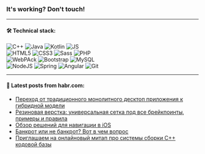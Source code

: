 ### It's working? Don't touch!

---

#### 🛠️ Technical stack:

![C++](https://img.shields.io/badge/C++-informational?logo=c%2B%2B&style=flat&logoColor=white&color=9C033A)
![Java](https://img.shields.io/badge/Java-informational?logo=java&style=flat&logoColor=white&color=007396)
![Kotlin](https://img.shields.io/badge/Kotlin-informational?logo=Kotlin&style=flat&logoColor=white&color=0095D5)
![JS](https://img.shields.io/badge/JS-informational?logo=javaScript&style=flat&logoColor=black&color=F7Df1E) <br>
![HTML5](https://img.shields.io/badge/HTML5-informational?logo=html5&style=flat&logoColor=white&color=E34F26)
![CSS3](https://img.shields.io/badge/CSS3-informational?logo=css3&style=flat&logoColor=white&color=157286)
![Sass](https://img.shields.io/badge/Saas-informational?logo=sass&style=flat&logoColor=white&color=hotpink)
![PHP](https://img.shields.io/badge/PHP-informational?logo=php&style=flat&logoColor=white&color=777BB4) <br>
![WebPAck](https://img.shields.io/badge/WebPack-informational?logo=webPack&style=flat&logoColor=white&color=FF6F00)
![Bootstrap](https://img.shields.io/badge/Bootstrap-informational?logo=Bootstrap&style=flat&logoColor=white&color=7952B3)
![MySQL](https://img.shields.io/badge/MySQL-informational?logo=MySQL&style=flat&logoColor=white&color=00f) <br>
![NodeJS](https://img.shields.io/badge/NodeJS-informational?logo=node.js&style=flat&logoColor=white&color=43853D)
![Spring](https://img.shields.io/badge/Spring-informational?logo=Spring&style=flat&logoColor=white&color=0A9EDC)
![Angular](https://img.shields.io/badge/Vue-informational?logo=vue.js&style=flat&logoColor=white&color=red)
![Git](https://img.shields.io/badge/Git-informational?logo=git&style=flat&logoColor=white&color=darkorange)

___

#### 💬 Latest posts from habr.com:

<!-- BLOG-POST-LIST:START -->
- [Переход от традиционного монолитного десктоп приложения к гибридной модели](https://habr.com/ru/post/658413/?utm_source=habrahabr&utm_medium=rss&utm_campaign=658413)
- [Резиновая верстка: универсальная сетка под все брейкпоинты, примеры и правила](https://habr.com/ru/post/659477/?utm_source=habrahabr&utm_medium=rss&utm_campaign=659477)
- [Обзор решений для навигации в iOS](https://habr.com/ru/post/659523/?utm_source=habrahabr&utm_medium=rss&utm_campaign=659523)
- [Банкрот или не банкрот? Вот в чем вопрос](https://habr.com/ru/post/659569/?utm_source=habrahabr&utm_medium=rss&utm_campaign=659569)
- [Приглашаем на онлайновый митап про системы сборки С++ кодовой базы](https://habr.com/ru/post/659473/?utm_source=habrahabr&utm_medium=rss&utm_campaign=659473)
<!-- BLOG-POST-LIST:END -->
